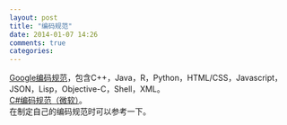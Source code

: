 ```yaml
---
layout: post
title: "编码规范"
date: 2014-01-07 14:26
comments: true
categories: 
---
```


[Google编码规范](http://google-styleguide.googlecode.com/svn/trunk/)，包含C++，Java，R，Python，HTML/CSS，Javascript，JSON，Lisp，Objective-C，Shell，XML。  
[C#编码规范（微软）](http://msdn.microsoft.com/en-us/library/ff926074.aspx)。  
在制定自己的编码规范时可以参考一下。